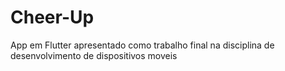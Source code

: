 # Cheer-Up
App em Flutter apresentado como trabalho final na disciplina de desenvolvimento de dispositivos moveis 
